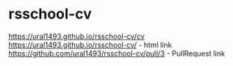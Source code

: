 # rsschool-cv
https://ural1493.github.io/rsschool-cv/cv <br>
https://ural1493.github.io/rsschool-cv/ - html link <br>
https://github.com/ural1493/rsschool-cv/pull/3 - PullRequest link
